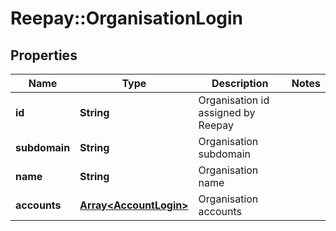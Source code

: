 # Reepay::OrganisationLogin

## Properties
Name | Type | Description | Notes
------------ | ------------- | ------------- | -------------
**id** | **String** | Organisation id assigned by Reepay | 
**subdomain** | **String** | Organisation subdomain | 
**name** | **String** | Organisation name | 
**accounts** | [**Array&lt;AccountLogin&gt;**](AccountLogin.md) | Organisation accounts | 


